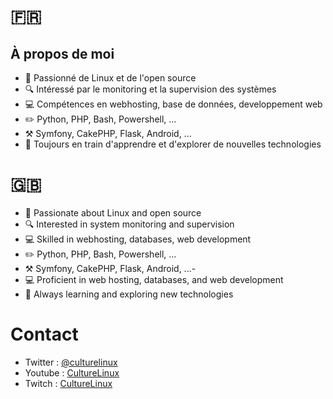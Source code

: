 # 🇫🇷
## À propos de moi
- 🐧 Passionné de Linux et de l'open source
- 🔍 Intéressé par le monitoring et la supervision des systèmes
- 💻 Compétences en webhosting, base de données, developpement web
- ✏️ Python, PHP, Bash, Powershell, ...
- ⚒️ Symfony, CakePHP, Flask, Android, ...
- 🌱 Toujours en train d'apprendre et d'explorer de nouvelles technologies

# 🇬🇧
- 🐧 Passionate about Linux and open source
- 🔍 Interested in system monitoring and supervision
- 💻 Skilled in webhosting, databases, web development 
- ✏️ Python, PHP, Bash, Powershell, ...
- ⚒️ Symfony, CakePHP, Flask, Android, ...- 
- 💻 Proficient in web hosting, databases, and web development
- 🌱 Always learning and exploring new technologies

# Contact
- Twitter : [@culturelinux](https://twitter.com/culturelinux)
- Youtube : [CultureLinux](https://www.youtube.com/channel/UCvAs60CyZDYb4JRj9eayBSQ)
- Twitch : [CultureLinux](https://www.twitch.tv/culturelinux)


<!---
CultureLinux/CultureLinux is a ✨ special ✨ repository because its `README.md` (this file) appears on your GitHub profile.
You can click the Preview link to take a look at your changes.
--->
